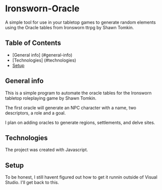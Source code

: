 # Ironsworn-Oracle

A simple tool for use in your tabletop games to generate random elements using the Oracle tables from Ironsworn ttrpg by Shawn Tomkin.

## Table of Contents
* [General info] (#general-info)
* [Technologies] (#technologies)
* [Setup](#setup)

## General info
This is a simple program to automate the oracle tables for the Ironsworn tabletop roleplaying game by Shawn Tomkin. 

The first oracle will generate an NPC character with a name, two descriptors, a role and a goal. 

I plan on adding oracles to generate regions, settlements, and delve sites.

## Technologies
The project was created with Javascript.

## Setup
To be honest, I still havent figured out how to get it runnin outside of Visual Studio. I'll get back to this.